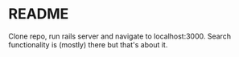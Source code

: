 # README

Clone repo, run rails server and navigate to localhost:3000. Search functionality is (mostly) there but that's about it.
